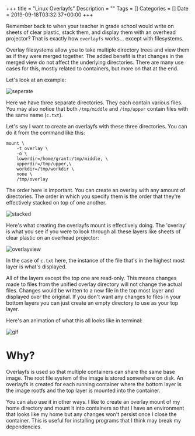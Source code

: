 +++
title = "Linux Overlayfs"
Description = ""
Tags = []
Categories = []
Date = 2019-09-18T03:32:37+00:00
+++

Remember back to when your teacher in grade school would write on sheets of clear plastic, stack them, and display them with an overhead projector? That is exactly how `overlayfs` works... except with filesystems.

Overlay filesystems allow you to take multiple directory trees and view them as if they were merged together. The added benefit is that changes in the merged view do not affect the underlying directories. There are many use cases for this, mostly related to containers, but more on that at the end.

Let's look at an example:

![seperate](/overlay/seperate.png)

Here we have three separate directories. They each contain various files. You may also notice that both `/tmp/middle` and `/tmp/upper` contain files with the same name (`c.txt`).

Let's say I want to create an overlayfs with these three directories. You can do it from the command like this:

```
mount \
    -t overlay \
    -o \
    lowerdir=/home/grant:/tmp/middle, \
    upperdir=/tmp/upper,\
    workdir=/tmp/workdir \
    none \
    /tmp/overlay
```

The order here is important. You can create an overlay with any amount of directories. The order in which you specify them is the order that they're effectively stacked on top of one another.

![stacked](/overlay/stacked.png)

Here's what creating the overlayfs mount is effectively doing. The 'overlay' is what you see if you were to look through all these layers like sheets of clear plastic on an overhead projector:

![overlayview](/overlay/overlayview.png)

In the case of `c.txt` here, the instance of the file that's in the highest most layer is what's displayed.

All of the layers except the top one are read-only. This means changes made to files from the unified overlay directory will not change the actual files. Changes would be written to a new file in the top most layer and displayed over the original. If you don't want any changes to files in your bottom layers you can just create an empty directory to use as your top layer.

Here's an animation of what this all looks like in terminal:

![gif](/overlay/overlayfs.gif)

# Why?

Overlayfs is used so that multiple containers can share the same base image. The root file system of the image is stored somewhere on disk. An overlayfs is created for each running container where the bottom layer is the image rootfs and the top layer is mounted into the container.

You can also use it in other ways. I like to create an overlay mount of my home directory and mount it into containers so that I have an environment that looks like my home but any changes won't persist once I close the container. This is useful for installing programs that I think may break my dependencies. 